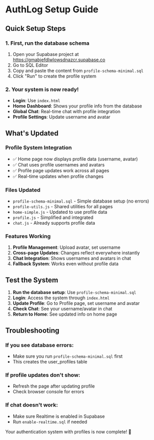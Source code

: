 # AuthLog Setup Guide

## Quick Setup Steps

### 1. First, run the database schema
1. Open your Supabase project at https://gmabjefdlwlowsdnazcr.supabase.co
2. Go to SQL Editor
3. Copy and paste the content from `profile-schema-minimal.sql`
4. Click "Run" to create the profile system

### 2. Your system is now ready!
- **Login**: Use `index.html` 
- **Home Dashboard**: Shows your profile info from the database
- **Global Chat**: Real-time chat with profile integration
- **Profile Settings**: Update username and avatar

## What's Updated

### Profile System Integration
- ✅ Home page now displays profile data (username, avatar)
- ✅ Chat uses profile usernames and avatars
- ✅ Profile page updates work across all pages
- ✅ Real-time updates when profile changes

### Files Updated
- `profile-schema-minimal.sql` - Simple database setup (no errors)
- `profile-utils.js` - Shared utilities for all pages
- `home-simple.js` - Updated to use profile data
- `profile.js` - Simplified and integrated
- `chat.js` - Already supports profile data

### Features Working
1. **Profile Management**: Upload avatar, set username
2. **Cross-page Updates**: Changes reflect everywhere instantly
3. **Chat Integration**: Shows usernames and avatars in chat
4. **Fallback System**: Works even without profile data

## Test the System

1. **Run the database setup**: Use `profile-schema-minimal.sql`
2. **Login**: Access the system through `index.html`
3. **Update Profile**: Go to Profile page, set username and avatar
4. **Check Chat**: See your username/avatar in chat
5. **Return to Home**: See updated info on home page

## Troubleshooting

### If you see database errors:
- Make sure you run `profile-schema-minimal.sql` first
- This creates the user_profiles table

### If profile updates don't show:
- Refresh the page after updating profile
- Check browser console for errors

### If chat doesn't work:
- Make sure Realtime is enabled in Supabase
- Run `enable-realtime.sql` if needed

Your authentication system with profiles is now complete! 🎉
